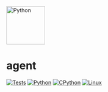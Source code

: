 <img src="https://user-images.githubusercontent.com/44947427/160296335-a12f6887-850e-4170-86bc-fb509beea189.svg" height="101" alt="Python">

# agent

[![Tests](https://github.com/RoboTradeCode/agent/actions/workflows/tests.yml/badge.svg)](https://github.com/RoboTradeCode/agent/actions/workflows/tests.yml)
[![Python](https://img.shields.io/badge/python-3.10-blue)](https://www.python.org/downloads/)
[![CPython](https://img.shields.io/badge/implementation-cpython-blue)](https://github.com/python/cpython)
[![Linux](https://img.shields.io/badge/platform-linux-lightgrey)](https://ru.wikipedia.org/wiki/Linux)
